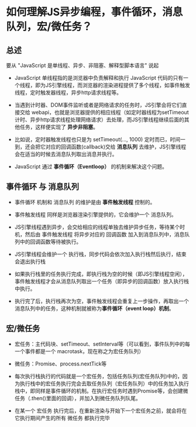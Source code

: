 # 如何理解JS异步编程，事件循环，消息队列，宏/微任务？

## 总述

要从 "JavaScript 是单线程、异步、非阻塞、解释型脚本语言" 说起

 - JavaScript 单线程指的是浏览器中负责解释和执行 JavaScript 代码的只有一个线程，即为JS引擎线程，而浏览器的渲染进程提供了多个线程，如事件触发线程，定时触发器线程，异步http请求线程等。

 - 当遇到计时器、DOM事件监听或者是网络请求的任务时，JS引擎会将它们直接交给 webapi，也就是浏览器提供的相应线程（如定时器线程为setTimeout计时、异步http请求线程处理网络请求）去处理，而JS引擎线程继续后面的其他任务，这样便实现了 **异步非阻塞**。

 - 比如说，定时器触发线程也只是为 setTimeout(..., 1000) 定时而已，时间一到，还会把它对应的回调函数(callback)交给 **消息队列** 去维护，JS引擎线程会在适当的时候去消息队列取出消息并执行。

 - JavaScript 通过 **事件循环（Eventloop）** 的机制来解决这个问题。

## 事件循环 与 消息队列

 - 事件循环 机制和 消息队列 的维护是由 **事件触发线程** 控制的。

 - 事件触发线程 同样是浏览器渲染引擎提供的，它会维护一个 消息队列。

 - JS引擎线程遇到异步，会交给相应的线程单独去维护异步任务，等待某个时机，然后由 事件触发线程 将异步对应的 回调函数 加入到消息队列中，消息队列中的回调函数等待被执行。

 - JS引擎线程会维护一个 执行栈，同步代码会依次加入执行栈然后执行，结束会退出执行栈

 - 如果执行栈里的任务执行完成，即执行栈为空的时候（即JS引擎线程空闲），事件触发线程才会从消息队列取出一个任务（即异步的回调函数）放入执行栈中执行。

 - 执行完了后，执行栈再次为空，事件触发线程会重复上一步操作，再取出一个消息队列中的任务，这种机制就被称为**事件循环（event loop）机制**。

 
## 宏/微任务

 - 宏任务：主代码块、setTimeout、setInterval等（可以看到，事件队列中的每一个事件都是一个 macrotask，现在称之为宏任务队列）

 - 微任务：Promise、process.nextTick等

 - 每次执行栈执行的代码就是一个宏任务，包括任务队列(宏任务队列)中的，因为执行栈中的宏任务执行完会去取任务队列（宏任务队列）中的任务加入执行栈中，即同样是事件循环的机制。在执行宏任务时遇到Promise等，会创建微任务（.then()里面的回调），并加入到微任务队列队尾。

 - 在某一个 宏任务 执行完后，在重新渲染与开始下一个宏任务之前，就会将在它执行期间产生的所有 微任务 都执行完毕

 